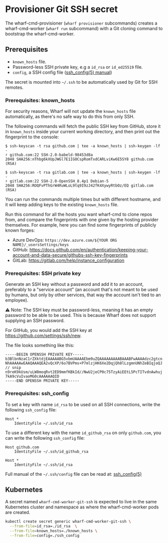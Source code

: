 # Provisioner Git SSH secret

The wharf-cmd-provisioner (`wharf provisioner` subcommands) creates a
wharf-cmd-worker (`wharf run` subcommand) with a Git cloning command to
bootstrap the wharf-cmd-worker.

## Prerequisites

- `known_hosts` file.
- Password-less SSH private key, e.g a `id_rsa` or `id_ed25519` file.
- `config`, a SSH config file ([ssh_config(5) manual](https://linux.die.net/man/5/ssh_config))

The secret is mounted into `~/.ssh` to be automatically used by Git for SSH
remotes.

### Prerequisites: known_hosts

For security reasons, Wharf will not update the `known_hosts` file
automatically, as there's no safe way to do this from only SSH.

The following commands will fetch the public SSH key from GitHub, store it in
`known_hosts` inside your current working directory, and then print out the
fingerprint to the console:

```console
$ ssh-keyscan -t rsa github.com | tee -a known_hosts | ssh-keygen -lf -
♯ github.com:22 SSH-2.0-babeld-98453d8a
2048 SHA256:nThbg6kXUpJWGl7E1IGOCspRomTxdCARLviKw6E5SY8 github.com (RSA)

$ ssh-keyscan -t rsa gitlab.com | tee -a known_hosts | ssh-keygen -lf -
♯ gitlab.com:22 SSH-2.0-OpenSSH_8.4p1 Debian-5
2048 SHA256:ROQFvPThGrW4RuWLoL9tq9I9zJ42fK4XywyRtbOz/EQ gitlab.com (RSA)
```

You can run the commands multiple times but with different hostname, and it will
keep adding keys to the existing `known_hosts` file.

Run this command for all the hosts you want wharf-cmd to clone repos from, and
compare the fingerprints with one given by the hosting provider themselves.
For example, here you can find some fingerprints of publicly known forges:

- Azure DevOps: `https://dev.azure.com/${YOUR ORG NAME}/_usersSettings/keys`
- GitHub: <https://docs.github.com/en/authentication/keeping-your-account-and-data-secure/githubs-ssh-key-fingerprints>
- GitLab: <https://gitlab.com/help/instance_configuration>

### Prerequisites: SSH private key

Generate an SSH key without a password and add it to an account, preferably to a
"service account" (an account that's not meant to be used by humans, but only
by other services, that way the account isn't tied to an employee).

:warning: Note: The SSH key must be password-less, meaning it has an empty
password to be able to be used. This is because Wharf does not support supplying
an SSH password.

For GitHub, you would add the SSH key at <https://github.com/settings/ssh/new>.

The file looks something like this:

```rsa
-----BEGIN OPENSSH PRIVATE KEY-----
b3BlbnNzaC1rZXktdjEAAAAABG5vbmUAAAAEbm9uZQAAAAAAAAABAAABFwAAAAdzc2gtcn
NhAAAAAwEAAQAAAQEA2vQcXP/6o7BVPms+P7mlzjHK6Xe2DqjQh8lLzgmnUNhZeBIqjoQJ
// snip
n9reK9kUsm/uLW8moqRvt2ED9mmfKBkId//NwU2jeCP0c75TzyAiEEtL5PcTITvdnAwhuj
7kA9cVuIvaoMG0cAAAAAAQID
-----END OPENSSH PRIVATE KEY-----
```

### Prerequisites: ssh_config

To set a key with name `id_rsa` to be used on all SSH connections, write the
following `ssh_config` file:

```ssh-config
Host *
    IdentityFile ~/.ssh/id_rsa
```

To use a different key with the name `id_github_rsa` on only `github.com`, you
can write the following `ssh_config` file:

```ssh-config
Host github.com
    IdentityFile ~/.ssh/id_github_rsa

Host *
    IdentityFile ~/.ssh/id_rsa
```

Full manual of the `~/.ssh/config` file can be read at: [ssh_config(5)](https://linux.die.net/man/5/ssh_config)

## Kubernetes

A secret named `wharf-cmd-worker-git-ssh` is expected to live in the same
Kubernetes cluster and namespace as where the wharf-cmd-worker pods are
created.

```sh
kubectl create secret generic wharf-cmd-worker-git-ssh \
  --from-file=id_rsa=./id_rsa  \
  --from-file=known_hosts=./known_hosts \
  --from-file=config=./ssh_config
```
